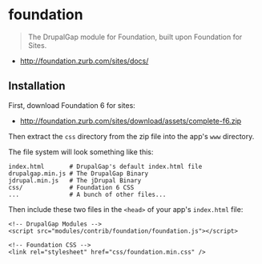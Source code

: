 # foundation

> The DrupalGap module for Foundation, built upon Foundation for Sites.

- http://foundation.zurb.com/sites/docs/

## Installation

First, download Foundation 6 for sites:

- http://foundation.zurb.com/sites/download/assets/complete-f6.zip

Then extract the `css` directory from the zip file into the app's `www` directory.

The file system will look something like this:

```
index.html       # DrupalGap's default index.html file
drupalgap.min.js # The DrupalGap Binary
jdrupal.min.js   # The jDrupal Binary
css/             # Foundation 6 CSS
...              # A bunch of other files...
```

Then include these two files in the `<head>` of your app's `index.html` file:

```
<!-- DrupalGap Modules -->
<script src="modules/contrib/foundation/foundation.js"></script>

<!-- Foundation CSS -->
<link rel="stylesheet" href="css/foundation.min.css" />
```
